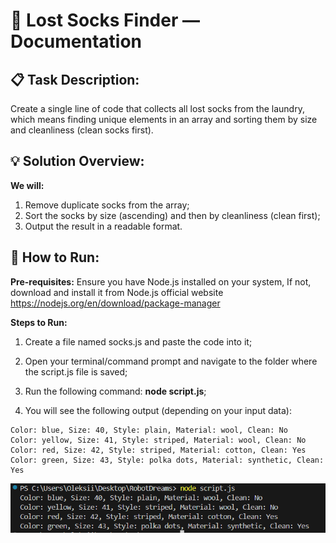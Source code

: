 # 🧦 Lost Socks Finder — Documentation

## 📋 Task Description:

Create a single line of code that collects all lost socks from the laundry, which means finding unique elements in an array and sorting them by size and cleanliness (clean socks first).

## 💡 Solution Overview:

**We will:**

1. Remove duplicate socks from the array;
2. Sort the socks by size (ascending) and then by cleanliness (clean first);
3. Output the result in a readable format.

## 🚀 How to Run:

**Pre-requisites:**
Ensure you have Node.js installed on your system, If not, download and install it from Node.js official website https://nodejs.org/en/download/package-manager

**Steps to Run:**

1. Create a file named socks.js and paste the code into it;

2. Open your terminal/command prompt and navigate to the folder where the script.js file is saved;

3. Run the following command:
   **node script.js**;

4. You will see the following output (depending on your input data):

```
Color: blue, Size: 40, Style: plain, Material: wool, Clean: No
Color: yellow, Size: 41, Style: striped, Material: wool, Clean: No
Color: red, Size: 42, Style: striped, Material: cotton, Clean: Yes
Color: green, Size: 43, Style: polka dots, Material: synthetic, Clean: Yes
```

![alt text](image.png)
